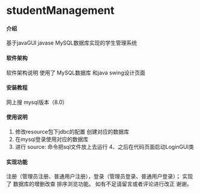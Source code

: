 # studentManagement

#### 介绍
基于javaGUI javase MySQL数据库实现的学生管理系统

#### 软件架构
软件架构说明
使用了  MySQL数据库  和java swing设计页面


#### 安装教程
网上搜
mysql版本（8.0）

#### 使用说明

1.  修改resource包下jdbc的配置  创建对应的数据库
2.  在mysql登录使用对应的数据库
3.  进行  source: 命令把sql文件放上去运行
4、之后在代码页面启动LoginGUI类

#### 实现功能

注册（管理员注册、普通用户注册），登录（管理员登录、普通用户登录）；
实现了 数据库的增删改查 排序浏览功能。
如有不足请留言或者评论进行改正
谢谢。



